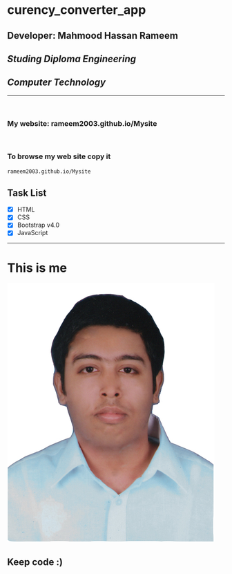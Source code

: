 # curency_converter_app
## Developer: Mahmood Hassan Rameem
## _Studing Diploma Engineering_
## _Computer Technology_

___

<br>

### My website: rameem2003.github.io/Mysite

<br>

### To browse my web site copy it 
```
rameem2003.github.io/Mysite
```

## Task List

- [x] HTML
- [x] CSS
- [x] Bootstrap v4.0
- [x] JavaScript
---

# This is me
![profile](./img/me.jpg)
## Keep code :)

